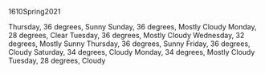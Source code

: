 1610Spring2021

Thursday, 36 degrees, Sunny
Sunday, 36 degrees, Mostly Cloudy
Monday, 28 degrees, Clear
Tuesday, 36 degrees, Mostly Cloudy
Wednesday, 32 degrees, Mostly Sunny
Thursday, 36 degrees, Sunny
Friday, 36 degrees, Cloudy
Saturday, 34 degrees, Cloudy
Monday, 34 degrees, Mostly Cloudy
Tuesday, 28 degrees, Cloudy